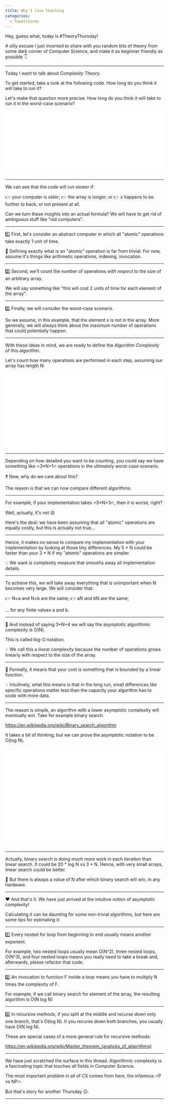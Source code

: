 ```yaml
---
title: Why I love teaching
categories:
  - Tweetstorms
---
```


Hey, guess what, today is #TheoryThursday! 

A silly excuse I just invented to share with you random bits of theory from some dark corner of Computer Science, and make it as beginner friendly as possible 👇

---

Today I want to talk about *Complexity Theory*.

To get started, take a look at the following code. How long do you think it will take to run it? 

Let's make that question more precise. How long do you think it will take to run it in the worst-case scenario?  

<!--
```python
def find_element(array, x):
  for i, y in enumerate(array):
    if x == y:
      return i

  return -1
```
-->

![](complexity-example-1.svg)

---

We can see that the code will run slower if:

👉 your computer is older;
👉 the array is longer; or
👉 x happens to be further to back, or not present at all.

Can we turn these insights into an actual formula? We will have to get rid of ambiguous stuff like "old computers".

---

1️⃣ First, let's consider an abstract computer in which all "atomic" operations take exactly 1 unit of time. 

🤔 Defining exactly what is an "atomic" operation is far from trivial. For now, assume it's things like arithmetic operations, indexing, invocation.

---

2️⃣ Second, we'll count the number of operations *with respect to* the size of an arbitrary array.

We will say something like "this will cost 2 units of time for each element of the array".

---

3️⃣ Finally, we will consider the worst-case scenario.

So we assume, in this example, that the element x is not in the array. More generally, we will always think about the maximum number of operations that could potentially happen.

--- 

With these ideas in mind, we are ready to define the *Algorithm Complexity* of this algorithm. 

Let's count how many operations are performed in each step, assuming our array has length N:

<!-- 
```python
def find_element(array, x):
  # performed N times ------------\
  for i, y in enumerate(array): # | +1 invocation of next()
                                # | +1 tuple deconstruction
    if x == y:                  # | +1 comparison
      return i                  # | +1 return (but not always)
  # ------------------------------/

  return -1                     # +1 return
``` 
-->

![](complexity-example-2.svg)

--- 

Depending on how detailed you want to be counting, you could say we have something like 🔥3*N+1🔥 operations in the ultimately worst-case scenario.

❓ Now, why do we care about this? 

The reason is that we can now compare different algorithms. 

---

For example, if your implementation takes 🔥5*N+3🔥, then it is worse, right?

Well, actually, it's not 😝

Here's the deal: we have been assuming that all "atomic" operations are equally costly, but this is actually not true...

---

Hence, it makes no sense to compare my implementation with your implementation by looking at those tiny differences. My 5 * N could be faster than your 3 * N if my "atomic" operations are simpler.

💡 We want is complexity measure that smooths away all implementation details.

---

To achieve this, we will take away everything that is unimportant when N becomes very large. We will consider that:

👉 N+a and N+b are the same;
👉 a*N and b*N are the same; 

... for any finite values a and b.

---

🔑 And instead of saying 3*N+4 we will say the asymptotic algorithmic complexity is O(N).

This is called big-O notation.

💡 We call this a *linear complexity* because the number of operations grows linearly with respect to the size of the array.

---

📝 Formally, it means that your cost is something that is bounded by a linear function.

💡 Intuitively, what this means is that in the long run, small differences like specific operations matter less than the capacity your algorithm has to *scale* with more data.

---

The reason is simple, an algorithm with a lower asymptotic complexity will eventually win. Take for example binary search.

https://en.wikipedia.org/wiki/Binary_search_algorithm

It takes a bit of thinking, but we can prove the asymptotic notation to be O(log N).

<!--
```python
def binary_search(array, x):
  left = 0
  right = len(array) - 1

  while left < right:
    m = (left + right) // 2
    
    if a[m] < x:
      left = m + 1
    elif a[m] > x:
      right = m - 1
    else:
      return m

  return -1
```
-->

![](complexity-example-3.svg)

---

Actually, binary search is doing much more work in each iteration than linear search. It could be 20 * log N vs 3 * N. Hence, with very small arrays, linear search could be better.

🔑 But there is always a value of N after which binary search will win, in any hardware.

---

❤️ And that's it. We have just arrived at the intuitive notion of asymptotic complexity!

Calculating it can be daunting for some non-trivial algorithms, but here are some tips for estimating it:

---

1️⃣ Every nested for loop from beginning to end usually means another exponent.

For example, two nested loops usually mean O(N^2), three nested loops, O(N^3), and four nested loops means you really need to take a break and, afterwards, please refactor that code.

---

2️⃣ An invocation to function F inside a loop means you have to multiply N times the complexity of F.

For example, if we call binary search for element of the array, the resulting algorithm is O(N log N)

---

3️⃣ In recursive methods, if you split at the middle and recurse down only one branch, that's O(log N). It you recurse down both branches, you usually have O(N log N).

These are special cases of a more general rule for recursive methods:

https://en.wikipedia.org/wiki/Master_theorem_(analysis_of_algorithms)

---

We have just scratched the surface in this thread. Algorithmic complexity is a fascinating topic that touches all fields in Computer Science.

The most important problem in all of CS comes from here, the infamous 🔥P vs NP🔥.

But that's story for another Thursday 😉.

---
